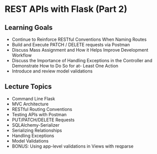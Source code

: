 # REST APIs with Flask (Part 2)

## Learning Goals

- Continue to Reinforce RESTful Conventions When Naming Routes
- Build and Execute PATCH / DELETE requests via Postman
- Discuss Mass Assignment and How it Helps Improve Development Workflow
- Discuss the Importance of Handling Exceptions in the Controller and Demonstrate How to Do So for at- Least One Action
- Introduce and review model validations


## Lecture Topics

- Command Line Flask
- MVC Architecture
- RESTful Routing Conventions
- Testing APIs with Postman
- PUT/PATCH/DELETE Requests
- SQLAlchemy-Serializer
- Serializing Relationships
- Handling Exceptions
- Model Validations
- BONUS: Using app-level validations in Views with reqparse
